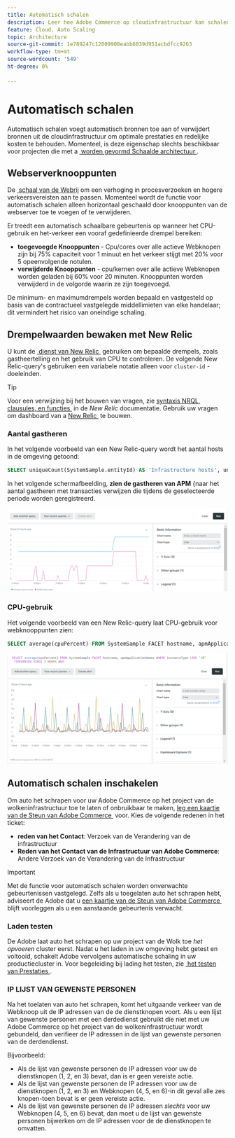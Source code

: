 ```yaml
---
title: Automatisch schalen
description: Leer hoe Adobe Commerce op cloudinfrastructuur kan schalen om aan de behoeften aan bronnen te voldoen.
feature: Cloud, Auto Scaling
topic: Architecture
source-git-commit: 1e789247c12009908eabb6039d951acbdfcc9263
workflow-type: tm+mt
source-wordcount: '549'
ht-degree: 0%

---
```


# Automatisch schalen

Automatisch schalen voegt automatisch bronnen toe aan of verwijdert bronnen uit de cloudinfrastructuur om optimale prestaties en redelijke kosten te behouden. Momenteel, is deze eigenschap slechts beschikbaar voor projecten die met a [&#x200B; worden gevormd Schaalde architectuur &#x200B;](scaled-architecture.md).

## Webserverknooppunten

De [&#x200B; schaal van de Webrij &#x200B;](scaled-architecture.md#web-tier) om een verhoging in procesverzoeken en hogere verkeersvereisten aan te passen. Momenteel wordt de functie voor automatisch schalen alleen horizontaal geschaald door knooppunten van de webserver toe te voegen of te verwijderen.

Er treedt een automatisch schaalbare gebeurtenis op wanneer het CPU-gebruik en het-verkeer een vooraf gedefinieerde drempel bereiken:

- **toegevoegde Knooppunten** - Cpu/cores over alle actieve Webknopen zijn bij 75% capaciteit voor 1 minuut en het verkeer stijgt met 20% voor 5 opeenvolgende notulen.
- **verwijderde Knooppunten** - cpu/kernen over alle actieve Webknopen worden geladen bij 60% voor 20 minuten. Knooppunten worden verwijderd in de volgorde waarin ze zijn toegevoegd.

De minimum- en maximumdrempels worden bepaald en vastgesteld op basis van de contractueel vastgelegde middellimieten van elke handelaar; dit vermindert het risico van oneindige schaling.

## Drempelwaarden bewaken met New Relic

U kunt de [&#x200B; dienst van New Relic &#x200B;](../monitor/new-relic-service.md) gebruiken om bepaalde drempels, zoals gastheertelling en het gebruik van CPU te controleren. De volgende New Relic-query&#39;s gebruiken een variabele notatie alleen voor `cluster-id` -doeleinden.

>[!TIP]
>
>Voor een verwijzing bij het bouwen van vragen, zie [&#x200B; syntaxis NRQL, clausules, en functies &#x200B;](https://docs.newrelic.com/docs/query-your-data/nrql-new-relic-query-language/get-started/nrql-syntax-clauses-functions/) in de _New Relic_ documentatie.
>Gebruik uw vragen om dashboard van a [&#x200B; New Relic &#x200B;](https://docs.newrelic.com/docs/query-your-data/explore-query-data/dashboards/introduction-dashboards/) te bouwen.

### Aantal gastheren

In het volgende voorbeeld van een New Relic-query wordt het aantal hosts in de omgeving getoond:

```sql
SELECT uniqueCount(SystemSample.entityId) AS 'Infrastructure hosts', uniqueCount(Transaction.host) AS 'APM hosts seen' FROM SystemSample, Transaction where (Transaction.appName = 'cluster-id_stg' AND Transaction.transactionType = 'Web') OR SystemSample.apmApplicationNames LIKE '%|cluster-id_stg|%' TIMESERIES SINCE 3 HOURS AGO
```

In het volgende schermafbeelding, **zien de gastheren van APM** &lbrace;naar het aantal gastheren met transacties verwijzen die tijdens de geselecteerde periode worden geregistreerd.

![&#x200B; de gastheertelling van New Relic &#x200B;](../../assets/new-relic/host-count.png)

### CPU-gebruik

Het volgende voorbeeld van een New Relic-query laat CPU-gebruik voor webknooppunten zien:

```sql
SELECT average(cpuPercent) FROM SystemSample FACET hostname, apmApplicationNames WHERE instanceType LIKE 'c%' TIMESERIES SINCE 3 HOURS AGO
```

![&#x200B; het gebruik van CPU van de Webknopen van New Relic &#x200B;](../../assets/new-relic/web-node-cpu-usage.png)

## Automatisch schalen inschakelen

Om auto het schrapen voor uw Adobe Commerce op het project van de wolkeninfrastructuur toe te laten of onbruikbaar te maken, [&#x200B; leg een kaartje van de Steun van Adobe Commerce &#x200B;](https://experienceleague.adobe.com/docs/commerce-knowledge-base/kb/help-center-guide/magento-help-center-user-guide.html?lang=nl-NL#submit-ticket) voor. Kies de volgende redenen in het ticket:

- **reden van het Contact**: Verzoek van de Verandering van de infrastructuur
- **Reden van het Contact van de Infrastructuur van Adobe Commerce**: Andere Verzoek van de Verandering van de Infrastructuur

>[!IMPORTANT]
>
>Met de functie voor automatisch schalen worden onverwachte gebeurtenissen vastgelegd. Zelfs als u toegelaten auto het schrapen hebt, adviseert de Adobe dat u [&#x200B; een kaartje van de Steun van Adobe Commerce &#x200B;](https://experienceleague.adobe.com/docs/commerce-knowledge-base/kb/help-center-guide/magento-help-center-user-guide.html?lang=nl-NL#submit-ticket) blijft voorleggen als u een aanstaande gebeurtenis verwacht.

### Laden testen

De Adobe laat auto het schrapen op uw project van de Wolk toe _het opvoeren_ cluster eerst. Nadat u het laden in uw omgeving hebt getest en voltooid, schakelt Adobe vervolgens automatische schaling in uw productiecluster in. Voor begeleiding bij lading het testen, zie [&#x200B; het testen van Prestaties &#x200B;](../launch/checklist.md#performance-testing).

### IP LIJST VAN GEWENSTE PERSONEN

Na het toelaten van auto het schrapen, komt het uitgaande verkeer van de Webknoop uit de IP adressen van de de dienstknopen voort. Als u een lijst van gewenste personen met een derdedienst gebruikt die niet met uw Adobe Commerce op het project van de wolkeninfrastructuur wordt gebundeld, dan verifieer de IP adressen in de lijst van gewenste personen van de derdendienst.

Bijvoorbeeld:

- Als de lijst van gewenste personen de IP adressen voor uw de dienstknopen (1, 2, en 3) bevat, dan is er geen vereiste actie.
- Als de lijst van gewenste personen de IP adressen voor uw de dienstknopen (1, 2, en 3) en Webknopen (4, 5, en 6)-in dit geval alle zes knopen-toen bevat is er geen vereiste actie.
- Als de lijst van gewenste personen de IP adressen _slechts_ voor uw Webknopen (4, 5, en 6) bevat, dan moet u de lijst van gewenste personen bijwerken om de IP adressen voor de de dienstknopen te omvatten.
